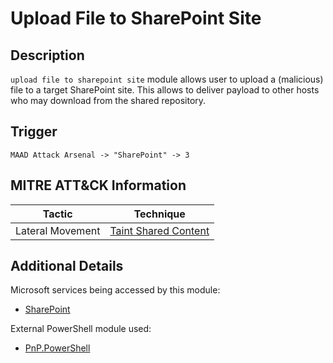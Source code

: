 # Upload File to SharePoint Site

## Description
`upload file to sharepoint site` module allows user to upload a (malicious) file to a target SharePoint site. This allows to deliver payload to other hosts who may download from the shared repository.

## Trigger
```
MAAD Attack Arsenal -> "SharePoint" -> 3
```

## MITRE ATT&CK Information

| Tactic         | Technique                                                                                                                                                                                                                                     |
| -------------- | --------------------------------------------------------------------------------------------------------------------------------------------------------------------------------------------------------------------------------------------- |
| Lateral Movement | [Taint Shared Content](https://attack.mitre.org/techniques/T1080/)|

## Additional Details
Microsoft services being accessed by this module:

* [SharePoint](https://www.microsoft.com/en-us/microsoft-365/sharepoint/collaboration)

External PowerShell module used: 

* [PnP.PowerShell](https://pnp.github.io/powershell/)